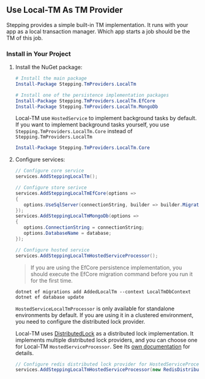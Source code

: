 ## Use Local-TM As TM Provider

Stepping provides a simple built-in TM implementation. It runs with your app as a local transaction manager. Which app starts a job should be the TM of this job.

### Install in Your Project

1. Install the NuGet package:

   ```powershell
   # Install the main package
   Install-Package Stepping.TmProviders.LocalTm
   
   # Install one of the persistence implementation packages
   Install-Package Stepping.TmProviders.LocalTm.EfCore
   Install-Package Stepping.TmProviders.LocalTm.MongoDb
   ```

   Local-TM use `HostedService` to implement background tasks by default. If you want to implement background tasks yourself, you use `Stepping.TmProviders.LocalTm.Core` instead of `Stepping.TmProviders.LocalTm`

   ```powershell
   Install-Package Stepping.TmProviders.LocalTm.Core
   ```

2. Configure services:

   ```csharp
   // Configure core service
   services.AddSteppingLocalTm();

   // Configure store serivce
   services.AddSteppingLocalTmEfCore(options => 
   { 
      options.UseSqlServer(connectionString, builder => builder.MigrationsAssembly(typeof(Program).Assembly.FullName));
   });
   services.AddSteppingLocalTmMongoDb(options =>
   {
      options.ConnectionString = connectionString;
      options.DatabaseName = database;
   });

   // Configure hosted service
   services.AddSteppingLocalTmHostedServiceProcessor();
   ```

   > If you are using the EfCore persistence implementation, you should execute the EfCore migration command before you run it for the first time.

   ```chsarp
   dotnet ef migrations add AddedLocalTm --context LocalTmDbContext
   dotnet ef database update
   ```

   `HostedServiceLocalTmProcessor` is only available for standalone environments by default. If you are using it in a clustered environment, you need to configure the distributed lock provider.  

   Local-TM uses [DistributedLock](https://github.com/madelson/DistributedLock) as a distributed lock implementation. It implements multiple distributed lock providers, and you can choose one for Local-TM `HostedServiceProcessor`. See its [own documentation](https://github.com/madelson/DistributedLock) for details.

   ```csharp
   // Configure redis distributed lock provider for HostedServiceProcessor
   services.AddSteppingLocalTmHostedServiceProcessor(new RedisDistributedSynchronizationProvider(database));
   ```
